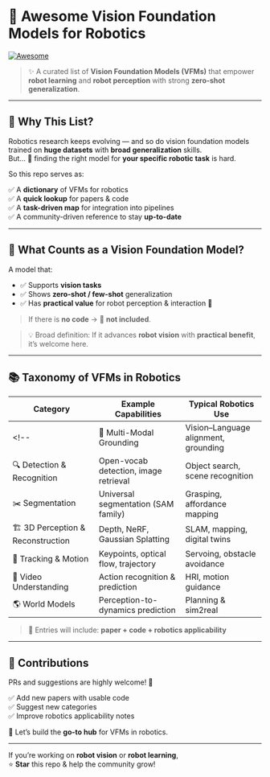 # 🚀 **Awesome Vision Foundation Models for Robotics**
[![Awesome](https://awesome.re/badge.svg)](https://awesome.re)

> ✨ A curated list of **Vision Foundation Models (VFMs)** that empower **robot learning** and **robot perception** with strong **zero-shot generalization**.

---

## 🎯 **Why This List?**
Robotics research keeps evolving — and so do vision foundation models trained on **huge datasets** with **broad generalization** skills.  
But… 🤯 finding the right model for **your specific robotic task** is hard.

So this repo serves as:

✅ A **dictionary** of VFMs for robotics  
✅ A **quick lookup** for papers & code  
✅ A **task-driven map** for integration into pipelines  
✅ A community-driven reference to stay **up-to-date**

---

## 🧩 **What Counts as a Vision Foundation Model?**
A model that:

- ✅ Supports **vision tasks**
- ✅ Shows **zero-shot / few-shot** generalization
- ✅ Has **practical value** for robot perception & interaction 🤖

> If there is **no code** → 🚫 **not included**.

> 💡 Broad definition: If it advances **robot vision** with **practical benefit**, it’s welcome here.

---

## 📚 **Taxonomy of VFMs in Robotics**

| Category | Example Capabilities | Typical Robotics Use |
|---------|---------------------|---------------------|
<!-- | 🧠 Multi-Modal Grounding | Vision–Language alignment, grounding | Instruction following, semantic navigation |
| 🔍 Detection & Recognition | Open-vocab detection, image retrieval | Object search, scene recognition |
| ✂️ Segmentation | Universal segmentation (SAM family) | Grasping, affordance mapping |
| 🏗️ 3D Perception & Reconstruction | Depth, NeRF, Gaussian Splatting | SLAM, mapping, digital twins |
| 🧭 Tracking & Motion | Keypoints, optical flow, trajectory | Servoing, obstacle avoidance |
| 🎥 Video Understanding | Action recognition & prediction | HRI, motion guidance |
| 🌎 World Models | Perception-to-dynamics prediction | Planning & sim2real | -->

> 🔨 Entries will include: **paper + code + robotics applicability**

---

## 🤝 **Contributions**
PRs and suggestions are highly welcome! 🚀

✅ Add new papers with usable code  
✅ Suggest new categories  
✅ Improve robotics applicability notes

📩 Let’s build the **go-to hub** for VFMs in robotics.

---

If you’re working on **robot vision** or **robot learning**,  
⭐ **Star** this repo & help the community grow!